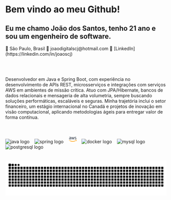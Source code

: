 <h1>Bem vindo ao meu Github!</h1>

<h2>Eu me chamo João dos Santos, tenho 21 ano e sou um engenheiro de software.</h2>

<p>
📍 São Paulo, Brasil  
📧 joaodigitalscj@hotmail.com  
🔗 [LinkedIn](https://linkedin.com/in/joaoscj)
</p>
<br><br>

<p>
Desenvolvedor em Java e Spring Boot, com experiência no desenvolvimento de APIs REST, microsserviços e integrações com serviços AWS em ambientes de missão crítica. Atuo com JPA/Hibernate, bancos de dados relacionais e mensageria de alta volumetria, sempre buscando soluções performáticas, escaláveis e seguras. Minha trajetória inclui o setor financeiro, um estágio internacional no Canadá e projetos de inovação em visão computacional, aplicando metodologias ágeis para entregar valor de forma contínua.
</p>
<br><br>

<div align="left">
  <img src="https://cdn.jsdelivr.net/gh/devicons/devicon/icons/java/java-original.svg" height="25" alt="java logo"  />
  <img width="8" />
  <img src="https://cdn.jsdelivr.net/gh/devicons/devicon/icons/spring/spring-original.svg" height="25" alt="spring logo"  />
  <img width="8" />
  <img src="https://github.com/devicons/devicon/blob/v2.17.0/icons/amazonwebservices/amazonwebservices-original-wordmark.svg" height="25" alt="aws logo"  />
  <img width="8" />
  <img src="https://cdn.jsdelivr.net/gh/devicons/devicon/icons/docker/docker-original.svg" height="25" alt="docker logo"  />
  <img width="8" />
  <img src="https://cdn.jsdelivr.net/gh/devicons/devicon/icons/mysql/mysql-original.svg" height="25" alt="mysql logo"  />
  <img width="8" />
  <img src="https://cdn.jsdelivr.net/gh/devicons/devicon/icons/postgresql/postgresql-original.svg" height="25" alt="postgresql logo"  />
  <img width="8" />
</div>
<br><br>

<picture align="center">
  <source media="(prefers-color-scheme: dark)" srcset="https://raw.githubusercontent.com/joaoscj/joaoscj/output/github-contribution-grid-snake-dark.svg">
  <source media="(prefers-color-scheme: light)" srcset="https://raw.githubusercontent.com/joaoscj/joaoscj/output/github-contribution-grid-snake-dark.svg">
  <img align="center" alt="github contribution grid snake animation" src="https://raw.githubusercontent.com/joaoscj/joaoscj/output/github-contribution-grid-snake.svg">
</picture>
